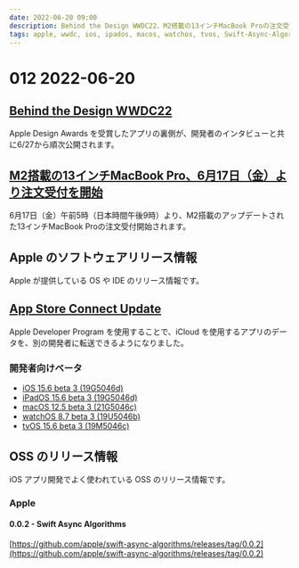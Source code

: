 ```yaml
---
date: 2022-06-20 09:00
description: Behind the Design WWDC22、M2搭載の13インチMacBook Proの注文受付開始、App Store Connect Update、ほか
tags: apple, wwdc, ios, ipados, macos, watchos, tvos, Swift-Async-Algorithms
---
```

# 012 2022-06-20

## [Behind the Design WWDC22](https://developer.apple.com/news/?id=b4kk777r)

Apple Design Awards を受賞したアプリの裏側が、開発者のインタビューと共に6/27から順次公開されます。

## [M2搭載の13インチMacBook Pro、6月17日（金）より注文受付を開始](https://www.apple.com/jp/newsroom/2022/06/13-inch-macbook-pro-with-m2-available-to-order-starting-friday-june-17/)

6月17日（金）午前5時（日本時間午後9時）より、M2搭載のアップデートされた13インチMacBook Proの注文受付開始されます。

## Apple のソフトウェアリリース情報

Apple が提供している OS や IDE のリリース情報です。

## [App Store Connect Update](https://developer.apple.com/news/releases/?id=06152022a) 

Apple Developer Program を使用することで、iCloud を使用するアプリのデータを、別の開発者に転送できるようになりました。

### 開発者向けベータ

- [iOS 15.6 beta 3 (19G5046d)](https://developer.apple.com/news/releases/?id=06142022e)
- [iPadOS 15.6 beta 3 (19G5046d)](https://developer.apple.com/news/releases/?id=06142022d)
- [macOS 12.5 beta 3 (21G5046c)](https://developer.apple.com/news/releases/?id=06142022c)
- [watchOS 8.7 beta 3 (19U5046b)](https://developer.apple.com/news/releases/?id=06142022b)
- [tvOS 15.6 beta 3 (19M5046c)](https://developer.apple.com/news/releases/?id=06142022a)

## OSS のリリース情報

iOS アプリ開発でよく使われている OSS のリリース情報です。

### Apple

#### 0.0.2 - Swift Async Algorithms

[https://github.com/apple/swift-async-algorithms/releases/tag/0.0.2](https://github.com/apple/swift-async-algorithms/releases/tag/0.0.2)


